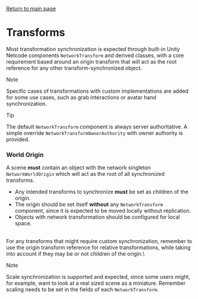 [Return to main page](../)

# Transforms
Most transformation synchronization is expected through built-in Unity Netcode components `NetworkTransform` and derived classes, with a core requirement based around an origin transform that will act as the root reference for any other transform-synchronized object.

> [!NOTE]
> Specific cases of transformations with custom implementations are added for some use cases, such as grab interactions or avatar hand synchronization.

> [!TIP]
> The default `NetworkTransform` component is always server authoritative. A simple override `NetworkTransformOwnerAuthority` with owner authority is provided.

### World Origin
A scene **must** contain an object with the network singleton `NetworkWorldOrigin` which will act as the root of all synchronized transforms.
- Any intended transforms to synchronize **must** be set as children of the origin.
- The origin should be set itself **without** any `NetworkTransform` component, since it is expected to be moved locally without replication.
- Objects with network transformation should be configured for local space.

\
For any transforms that might require custom synchronization, remember to use the origin transform reference for relative transformations, while taking into account if they may be or not children of the origin.\

> [!NOTE]
> Scale synchronization is supported and expected, since some users might, for example, want to look at a real sized scene as a miniature.
> Remember scaling needs to be set in the fields of each `NetworkTransform`.
